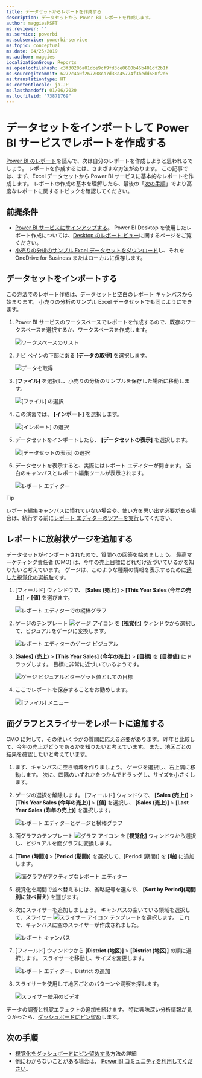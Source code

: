```yaml
---
title: データセットからレポートを作成する
description: データセットから Power BI レポートを作成します。
author: maggiesMSFT
ms.reviewer: ''
ms.service: powerbi
ms.subservice: powerbi-service
ms.topic: conceptual
ms.date: 04/25/2019
ms.author: maggies
LocalizationGroup: Reports
ms.openlocfilehash: c3f30206a01dce9cf9fd3ce0600b46b401df2b1f
ms.sourcegitcommit: 6272c4a0f267708ca7d38a45774f3bedd680f2d6
ms.translationtype: HT
ms.contentlocale: ja-JP
ms.lasthandoff: 01/06/2020
ms.locfileid: "73871769"
---
```

# <a name="create-a-report-in-the-power-bi-service-by-importing-a-dataset"></a>データセットをインポートして Power BI サービスでレポートを作成する
[Power BI のレポート](consumer/end-user-reports.md)を読んで、次は自分のレポートを作成しようと思われるでしょう。 レポートを作成するには、さまざまな方法があります。 この記事では、まず、Excel データセットから Power BI サービスに基本的なレポートを作成します。 レポートの作成の基本を理解したら、最後の「[次の手順](#next-steps)」でより高度なレポートに関するトピックを確認してください。  

## <a name="prerequisites"></a>前提条件
- [Power BI サービスにサインアップする](service-self-service-signup-for-power-bi.md)。 Power BI Desktop を使用したレポート作成については、[Desktop のレポート ビュー](desktop-report-view.md)に関するページをご覧ください。 
- [小売りの分析のサンプル Excel データセットをダウンロード](https://go.microsoft.com/fwlink/?LinkId=529778)し、それを OneDrive for Business またはローカルに保存します。

## <a name="import-the-dataset"></a>データセットをインポートする
この方法でのレポート作成は、データセットと空白のレポート キャンバスから始まります。 小売りの分析のサンプル Excel データセットでも同じようにできます。

1. Power BI サービスのワークスペースでレポートを作成するので、既存のワークスペースを選択するか、ワークスペースを作成します。
   
   ![ワークスペースのリスト](media/service-report-create-new/power-bi-workspaces2.png)
2. ナビ ペインの下部にある **[データの取得]** を選択します。
   
   ![データを取得](media/service-report-create-new/power-bi-get-data3.png)
3. **[ファイル]** を選択し、小売りの分析のサンプルを保存した場所に移動します。
   
    ![[ファイル] の選択](media/service-report-create-new/power-bi-select-files.png)
4. この演習では、 **[インポート]** を選択します。
   
   ![[インポート] の選択](media/service-report-create-new/power-bi-import.png)
5. データセットをインポートしたら、 **[データセットの表示]** を選択します。
   
   ![[データセットの表示] の選択](media/service-report-create-new/power-bi-view-dataset.png)
6. データセットを表示すると、実際にはレポート エディターが開きます。  空白のキャンバスとレポート編集ツールが表示されます。
   
   ![レポート エディター](media/service-report-create-new/power-bi-blank-report.png)

> [!TIP]
> レポート編集キャンバスに慣れていない場合や、使い方を思い出す必要がある場合は、続行する前に[レポート エディターのツアーを実行](service-the-report-editor-take-a-tour.md)してください。 
> 

## <a name="add-a-radial-gauge-to-the-report"></a>レポートに放射状ゲージを追加する
データセットがインポートされたので、質問への回答を始めましょう。  最高マーケティング責任者 (CMO) は、今年の売上目標にどれだけ近づいているかを知りたいと考えています。 ゲージは、このような種類の情報を表示するために[適した視覚化の選択肢](visuals/power-bi-report-visualizations.md)です。

1. [フィールド] ウィンドウで、 **[Sales (売上)]**  >  **[This Year Sales (今年の売上)]**  >  **[値]** を選びます。
   
    ![レポート エディターでの縦棒グラフ](media/service-report-create-new/power-bi-report-step1.png)
2. ゲージのテンプレート ![ゲージ アイコン](media/service-report-create-new/powerbi-gauge-icon.png) を **[視覚化]** ウィンドウから選択して、ビジュアルをゲージに変換します。
   
    ![レポート エディターのゲージ ビジュアル](media/service-report-create-new/power-bi-report-step2.png)
3. **\[Sales] \(売上)**  >  **\[This Year Sales] \(今年の売上)**  >  **[目標]** を **[目標値]** にドラッグします。 目標に非常に近づいているようです。
   
    ![ゲージ ビジュアルとターゲット値としての目標](media/service-report-create-new/power-bi-report-step3.png)
4. ここでレポートを保存することをお勧めします。
   
   ![[ファイル] メニュー](media/service-report-create-new/powerbi-save.png)

## <a name="add-an-area-chart-and-slicer-to-the-report"></a>面グラフとスライサーをレポートに追加する
CMO に対して、その他いくつかの質問に応える必要があります。 昨年と比較して、今年の売上がどうであるかを知りたいと考えています。 また、地区ごとの結果を確認したいと考えています。

1. まず、キャンバスに空き領域を作りましょう。 ゲージを選択し、右上隅に移動します。 次に、四隅のいずれかをつかんでドラッグし、サイズを小さくします。
2. ゲージの選択を解除します。 [フィールド] ウィンドウで、 **[Sales (売上)]**  >  **[This Year Sales (今年の売上)]**  >  **[値]** を選択し、 **[Sales (売上)]**  >  **[Last Year Sales (昨年の売上)]** を選択します。
   
    ![レポート エディターとゲージと横棒グラフ](media/service-report-create-new/power-bi-report-step4.png)
3. 面グラフのテンプレート ![グラフ アイコン](media/service-report-create-new/power-bi-areachart-icon.png) を **[視覚化]** ウィンドウから選択し、ビジュアルを面グラフに変換します。
4. **[Time (時間)]**  >  **[Period (期間)]** を選択して、[Period (期間)] を **[軸]** に追加します。
   
    ![面グラフがアクティブなレポート エディター](media/service-report-create-new/power-bi-report-step5.png)
5. 視覚化を期間で並べ替えるには、省略記号を選んで、 **[Sort by Period]\(期間別に並べ替え\)** を選びます。
6. 次にスライサーを追加しましょう。 キャンバスの空いている領域を選択して、スライサー ![スライサー アイコン](media/service-report-create-new/power-bi-slicer-icon.png) テンプレートを選択します。 これで、キャンバスに空のスライサーが作成されました。
   
    ![レポート キャンバス](media/service-report-create-new/power-bi-report-step6.png)    
7. [フィールド] ウィンドウから **[District (地区)]**  >  **[District (地区)]** の順に選択します。 スライサーを移動し、サイズを変更します。
   
    ![レポート エディター、District の追加](media/service-report-create-new/power-bi-report-step7.png)  
8. スライサーを使用して地区ごとのパターンや洞察を探します。
   
   ![スライサー使用のビデオ](media/service-report-create-new/power-bi-slicer-video2.gif)  

データの調査と視覚エフェクトの追加を続けます。 特に興味深い分析情報が見つかったら、[ダッシュボードにピン留め](service-dashboard-pin-tile-from-report.md)します。

## <a name="next-steps"></a>次の手順

* [視覚化をダッシュボードにピン留めする](service-dashboard-pin-tile-from-report.md)方法の詳細   
* 他にわからないことがある場合は、 [Power BI コミュニティを利用してください](https://community.powerbi.com/)。

